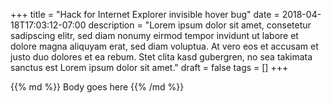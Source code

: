 +++
title = "Hack for Internet Explorer invisible hover bug"
date = 2018-04-18T17:03:12-07:00
description = "Lorem ipsum dolor sit amet, consetetur sadipscing elitr, sed diam nonumy eirmod tempor invidunt ut labore et dolore magna aliquyam erat, sed diam voluptua. At vero eos et accusam et justo duo dolores et ea rebum. Stet clita kasd gubergren, no sea takimata sanctus est Lorem ipsum dolor sit amet."
draft = false
tags = []
+++

<div class="markdown article__column">
{{% md %}}
Body goes here
{{% /md %}}
</div>
